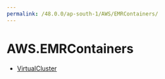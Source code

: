 ```yaml
---
permalink: /48.0.0/ap-south-1/AWS/EMRContainers/
---
```


# AWS.EMRContainers



* [VirtualCluster](VirtualCluster.md)